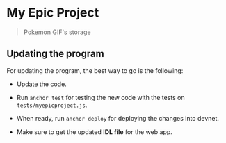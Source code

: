 # My Epic Project

> Pokemon GIF's storage

## Updating the program

For updating the program, the best way to go is the following:

* Update the code.

* Run `anchor test` for testing the new code with the tests on `tests/myepicproject.js`.

* When ready, run `anchor deploy` for deploying the changes into devnet.

* Make sure to get the updated **IDL file** for the web app.
